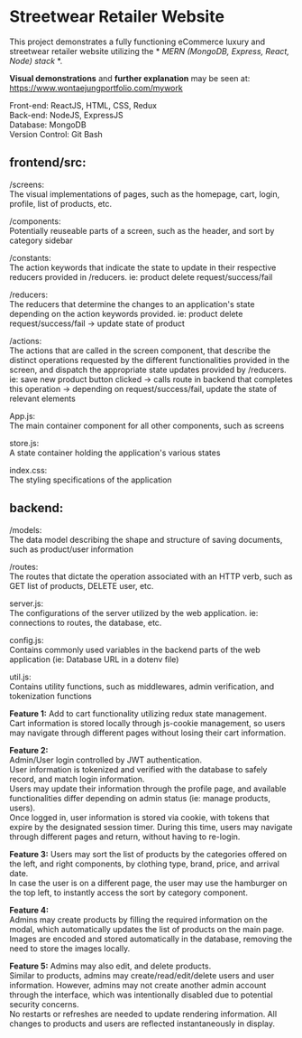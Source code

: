 # Streetwear Retailer Website

This project demonstrates a fully functioning eCommerce luxury and streetwear retailer website utilizing the * *MERN (MongoDB, Express, React, Node) stack* *.

**Visual demonstrations** and **further explanation** may be seen at: https://www.wontaejungportfolio.com/mywork

Front-end: ReactJS, HTML, CSS, Redux  
Back-end: NodeJS, ExpressJS  
Database: MongoDB  
Version Control: Git Bash  

## frontend/src:

/screens:  
The visual implementations of pages, such as the homepage, cart, login, profile, list of products, etc.

/components:  
Potentially reuseable parts of a screen, such as the header, and sort by category sidebar

/constants:  
The action keywords that indicate the state to update in their respective reducers provided in /reducers. ie: product delete request/success/fail

/reducers:  
The reducers that determine the changes to an application's state depending on the action keywords provided. ie: product delete request/success/fail -> update state of product

/actions:  
The actions that are called in the screen component, that describe the distinct operations requested by the different functionalities provided in the screen, and dispatch the appropriate state updates provided by /reducers. ie: save new product button clicked -> calls route in backend that completes this operation -> depending on request/success/fail, update the state of relevant elements

App.js:  
The main container component for all other components, such as screens

store.js:  
A state container holding the application's various states

index.css:  
The styling specifications of the application

## backend:

/models:  
The data model describing the shape and structure of saving documents, such as product/user information

/routes:  
The routes that dictate the operation associated with an HTTP verb, such as GET list of products, DELETE user, etc.

server.js:  
The configurations of the server utilized by the web application. ie: connections to routes, the database, etc. 

config.js:  
Contains commonly used variables in the backend parts of the web application (ie: Database URL in a dotenv file)

util.js:  
Contains utility functions, such as middlewares, admin verification, and tokenization functions

**Feature 1:**
Add to cart functionality utilizing redux state management.  
Cart information is stored locally through js-cookie management, so users may navigate through different pages without losing their cart information.

**Feature 2:**  
Admin/User login controlled by JWT authentication.  
User information is tokenized and verified with the database to safely record, and match login information.  
Users may update their information through the profile page, and available functionalities differ depending on admin status (ie: manage products, users).  
Once logged in, user information is stored via cookie, with tokens that expire by the designated session timer. During this time, users may navigate through different pages and return, without having to re-login.

**Feature 3:**
Users may sort the list of products by the categories offered on the left, and right components, by clothing type, brand, price, and arrival date.  
In case the user is on a different page, the user may use the hamburger on the top left, to instantly access the sort by category component.  

**Feature 4:**  
Admins may create products by filling the required information on the modal, which automatically updates the list of products on the main page.  
Images are encoded and stored automatically in the database, removing the need to store the images locally.  

**Feature 5:**
Admins may also edit, and delete products.  
Similar to products, admins may create/read/edit/delete users and user information. However, admins may not create another admin account through the interface, which was intentionally disabled due to potential security concerns.  
No restarts or refreshes are needed to update rendering information. All changes to products and users are reflected instantaneously in display.  
